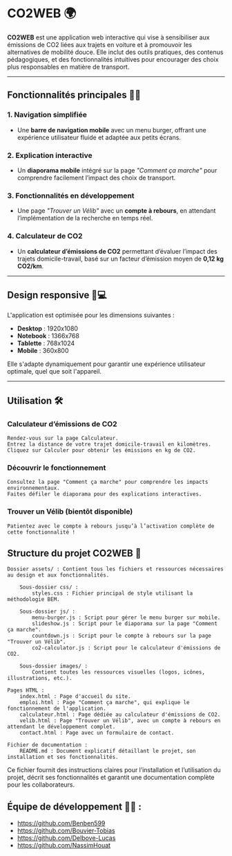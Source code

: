 # **CO2WEB** 🌍

**CO2WEB** est une application web interactive qui vise à sensibiliser aux émissions de CO2 liées aux trajets en voiture et à promouvoir les alternatives de mobilité douce. Elle inclut des outils pratiques, des contenus pédagogiques, et des fonctionnalités intuitives pour encourager des choix plus responsables en matière de transport.

---

## **Fonctionnalités principales** 🚗💨

### 1. **Navigation simplifiée**
- Une **barre de navigation mobile** avec un menu burger, offrant une expérience utilisateur fluide et adaptée aux petits écrans.

### 2. **Explication interactive**
- Un **diaporama mobile** intégré sur la page *"Comment ça marche"* pour comprendre facilement l’impact des choix de transport.

### 3. **Fonctionnalités en développement**
- Une page *"Trouver un Vélib"* avec un **compte à rebours**, en attendant l’implémentation de la recherche en temps réel.

### 4. **Calculateur de CO2**
- Un **calculateur d’émissions de CO2** permettant d’évaluer l’impact des trajets domicile-travail, basé sur un facteur d’émission moyen de **0,12 kg CO2/km**.

---

## **Design responsive** 📱💻

L'application est optimisée pour les dimensions suivantes : 
- **Desktop** : 1920x1080  
- **Notebook** : 1366x768  
- **Tablette** : 768x1024  
- **Mobile** : 360x800  

Elle s'adapte dynamiquement pour garantir une expérience utilisateur optimale, quel que soit l'appareil.

---

## **Utilisation** 🛠️

### **Calculateur d’émissions de CO2**

    Rendez-vous sur la page Calculateur.
    Entrez la distance de votre trajet domicile-travail en kilomètres.
    Cliquez sur Calculer pour obtenir les émissions en kg de CO2.

### **Découvrir le fonctionnement**

    Consultez la page "Comment ça marche" pour comprendre les impacts environnementaux.
    Faites défiler le diaporama pour des explications interactives.

### **Trouver un Vélib (bientôt disponible)**

    Patientez avec le compte à rebours jusqu’à l’activation complète de cette fonctionnalité !

## **Structure du projet CO2WEB** 📂


    Dossier assets/ : Contient tous les fichiers et ressources nécessaires au design et aux fonctionnalités.

        Sous-dossier css/ :
            styles.css : Fichier principal de style utilisant la méthodologie BEM.

        Sous-dossier js/ :
            menu-burger.js : Script pour gérer le menu burger sur mobile.
            slideshow.js : Script pour le diaporama sur la page "Comment ça marche".
            countdown.js : Script pour le compte à rebours sur la page "Trouver un Vélib".
            co2-calculator.js : Script pour le calculateur d'émissions de CO2.

        Sous-dossier images/ :
            Contient toutes les ressources visuelles (logos, icônes, illustrations, etc.).

    Pages HTML :
        index.html : Page d'accueil du site.
        emploi.html : Page "Comment ça marche", qui explique le fonctionnement de l'application.
        calculateur.html : Page dédiée au calculateur d'émissions de CO2.
        velib.html : Page "Trouver un Vélib", avec un compte à rebours en attendant le développement complet.
        contact.html : Page avec un formulaire de contact.

    Fichier de documentation :
        README.md : Document explicatif détaillant le projet, son installation et ses fonctionnalités.


Ce fichier fournit des instructions claires pour l’installation et l’utilisation du projet, décrit ses fonctionnalités et garantit une documentation complète pour les collaborateurs.

## **Équipe de développement** 👨‍💻 :

- https://github.com/Benben599
- https://github.com/Bouvier-Tobias
- https://github.com/Delbove-Lucas
- https://github.com/NassimHouat

